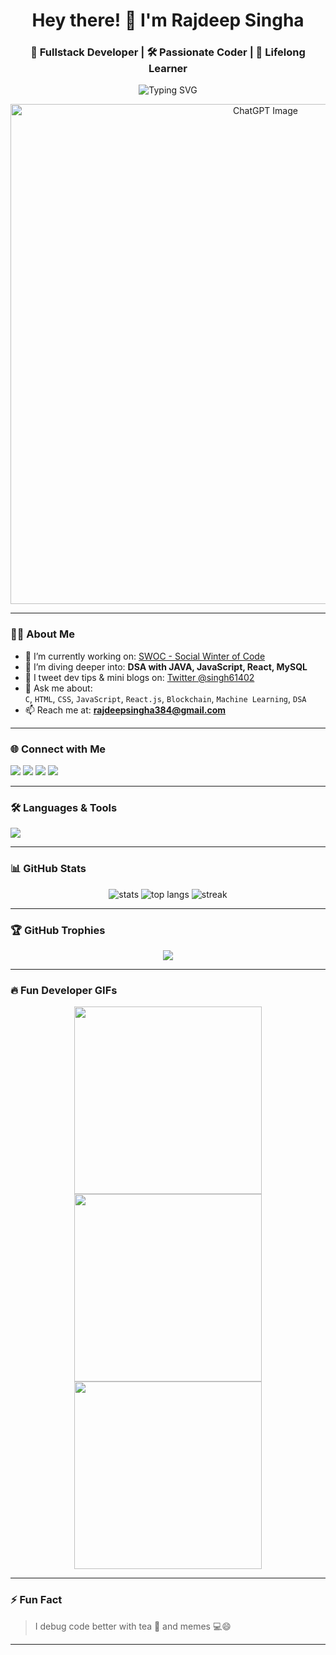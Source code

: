 <h1 align="center">Hey there! 👋 I'm Rajdeep Singha</h1>
<h3 align="center">🚀 Fullstack Developer | 🛠️ Passionate Coder | 📘 Lifelong Learner</h3>

<p align="center">
  <img src="https://readme-typing-svg.demolab.com?font=Fira+Code&pause=1000&width=435&lines=Building+cool+things+with+code!;Currently+learning+React%2C+Java+%26+SQL;Blockchain+%26+DSA+enthusiast;Always+learning+new+tech!🚀" alt="Typing SVG" />
<p align="center">
  <img src="https://github.com/user-attachments/assets/460d8d0b-ac4b-45cc-82bd-6063d96f3d4a" alt="ChatGPT Image" width="800"/>
</p>

</p>



---

### 🧑‍💻 About Me

- 🔭 I’m currently working on: [SWOC - Social Winter of Code](https://www.socialwinterofcode.com/)
- 🌱 I’m diving deeper into: **DSA with JAVA, JavaScript, React, MySQL**
- 📝 I tweet dev tips & mini blogs on: [Twitter @singh61402](https://twitter.com/singh61402)
- 💬 Ask me about:  
  `C`, `HTML`, `CSS`, `JavaScript`, `React.js`, `Blockchain`, `Machine Learning`, `DSA`
- 📫 Reach me at: **rajdeepsingha384@gmail.com**

---

### 🌐 Connect with Me

<p align="left">
  <a href="https://twitter.com/singh61402"><img src="https://img.shields.io/badge/Twitter-%231DA1F2.svg?&style=for-the-badge&logo=twitter&logoColor=white"/></a>
  <a href="https://www.linkedin.com/in/rajdeep-singha-225b32246/"><img src="https://img.shields.io/badge/LinkedIn-%230077B5.svg?&style=for-the-badge&logo=linkedin&logoColor=white"/></a>
  <a href="https://www.instagram.com/rajdeepsingha4/"><img src="https://img.shields.io/badge/Instagram-%23E4405F.svg?&style=for-the-badge&logo=instagram&logoColor=white"/></a>
  <a href="https://www.youtube.com/channel/UCNIIj8nOLYrW8cacdY9NDwW"><img src="https://img.shields.io/badge/YouTube-%23FF0000.svg?&style=for-the-badge&logo=youtube&logoColor=white"/></a>
</p>

---

### 🛠️ Languages & Tools

<p align="left">
  <img src="https://skillicons.dev/icons?i=html,css,js,react,nodejs,java,python,mysql,c,cpp,git,github" />
</p>

---

### 📊 GitHub Stats

<p align="center">
  <img src="https://github-readme-stats.vercel.app/api?username=rajdeep-singha&show_icons=true&theme=tokyonight" alt="stats" />
  <img src="https://github-readme-stats.vercel.app/api/top-langs/?username=rajdeep-singha&layout=compact&theme=tokyonight" alt="top langs" />
  <img src="https://github-readme-streak-stats.herokuapp.com/?user=rajdeep-singha&theme=tokyonight" alt="streak" />
</p>

---

### 🏆 GitHub Trophies

<p align="center">
  <img src="https://github-profile-trophy.vercel.app/?username=rajdeep-singha&theme=monokai" />
</p>

---

### 🔥 Fun Developer GIFs

<p align="center">
  <img src="https://media.giphy.com/media/26tn33aiTi1jkl6H6/giphy.gif" width="300" />
  <img src="https://media.giphy.com/media/3oKIPf3C7HqqYBVcCk/giphy.gif" width="300" />
  <img src="https://media.giphy.com/media/L8K62iTDkzGX6/giphy.gif" width="300" />
</p>

---

### ⚡ Fun Fact
> I debug code better with tea 🍵 and memes 💻😄

---



